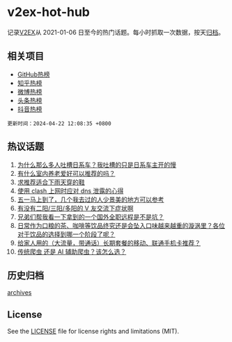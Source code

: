 # v2ex-hot-hub

 记录[V2EX](https://www.v2ex.com/)从 2021-01-06 日至今的热门话题。每小时抓取一次数据，按天[归档](archives)。
 
 ## 相关项目

- [GitHub热榜](https://github.com/snaildev/github-hot-hub)
- [知乎热榜](https://github.com/snaildev/zhihu-hot-hub)
- [微博热榜](https://github.com/snaildev/weibo-hot-hub)
- [头条热榜](https://github.com/snaildev/toutiao-hot-hub)
- [抖音热榜](https://github.com/snaildev/douyin-hot-hub)


 `更新时间：2024-04-22 12:08:35 +0800`

## 热议话题

1. [为什么那么多人吐槽日系车？我吐槽的只是日系车主开的慢](https://www.v2ex.com/t/1034465)
1. [有什么室内养老爱好可以推荐的吗？](https://www.v2ex.com/t/1034413)
1. [求推荐适合下雨天穿的鞋](https://www.v2ex.com/t/1034478)
1. [使用 clash 上网时应对 dns 泄露的心得](https://www.v2ex.com/t/1034325)
1. [五一马上到了，几个我去过的人少景美的地方可以参考](https://www.v2ex.com/t/1034493)
1. [有没有二阳/三阳/多阳的 V 友交流下症状啊](https://www.v2ex.com/t/1034481)
1. [兄弟们帮我看一下拿到的一个国外全职远程是不是坑？](https://www.v2ex.com/t/1034371)
1. [日常作为口粮的茶、咖啡等饮品终究还是会坠入口味越来越重的漩涡里？各位对于饮品的选择到哪一个阶段了呢？](https://www.v2ex.com/t/1034483)
1. [给家人用的（大流量，带通话）长期套餐的移动、联通手机卡推荐？](https://www.v2ex.com/t/1034468)
1. [传统爬虫 还是 AI 辅助爬虫？该怎么选？](https://www.v2ex.com/t/1034501)

## 历史归档

[archives](archives)

## License

See the [LICENSE](LICENSE) file for license rights and limitations (MIT).
